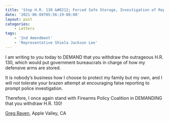 ```yaml
---
title: 'Stop H.R. 130 &#8212; Forced Safe Storage, Investigation of Reports'
date: '2021-06-04T05:56:19-08:00'
layout: post
categories:
    - Letters
tags:
    - '2nd Amendment'
    - 'Representative Shiela Jackson Lee'
---
```


I am writing to you today to DEMAND that you withdraw the outrageous H.R. 130, which would put government bureaucrats in charge of how my defensive arms are stored.

It is nobody’s business how I choose to protect my family but my own, and I will not tolerate your brazen attempt at encouraging false reporting to prompt police investigation.

Therefore, I once again stand with Firearms Policy Coalition in DEMANDING that you withdraw H.R. 130!

[Greg Raven](https://www.gregraven.org/), Apple Valley, CA